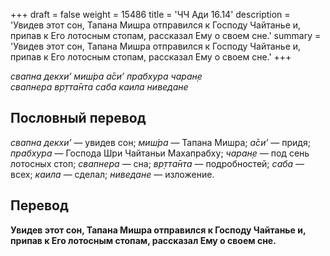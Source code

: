 +++
draft = false
weight = 15486
title = 'ЧЧ Ади 16.14'
description = 'Увидев этот сон, Тапана Мишра отправился к Господу Чайтанье и, припав к Его лотосным стопам, рассказал Ему о своем сне.'
summary = 'Увидев этот сон, Тапана Мишра отправился к Господу Чайтанье и, припав к Его лотосным стопам, рассказал Ему о своем сне.'
+++

_свапна декхи’ миш́ра а̄си’ прабхура чаран̣е  
свапнера вр̣тта̄нта саба каила ниведане_

## Пословный перевод

_свапна_ _декхи’_ — увидев сон; _миш́ра_ — Тапана Мишра; _а̄си’_ — придя; _прабхура_ — Господа Шри Чайтаньи Махапрабху; _чаран̣е_ — под сень лотосных стоп; _свапнера_ — сна; _вр̣тта̄нта_ — подробностей; _саба_ — всех; _каила_ — сделал; _ниведане_ — изложение.

## Перевод

**Увидев этот сон, Тапана Мишра отправился к Господу Чайтанье и, припав к Его лотосным стопам, рассказал Ему о своем сне.**
